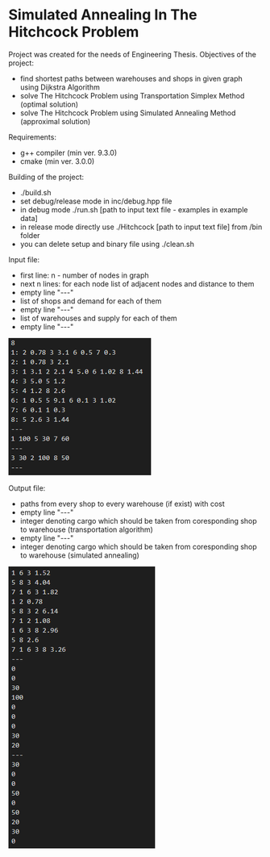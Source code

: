 # Simulated Annealing In The Hitchcock Problem

Project was created for the needs of Engineering Thesis.
Objectives of the project:
 - find shortest paths between warehouses and shops in given graph using Dijkstra Algorithm
 - solve The Hitchcock Problem using Transportation Simplex Method (optimal solution)
 - solve The Hitchcock Problem using Simulated Annealing Method (approximal solution)
 
 Requirements:
 - g++ compiler (min ver. 9.3.0)
 - cmake (min ver. 3.0.0)
 
 Building of the project:
 - ./build.sh
 - set debug/release mode in inc/debug.hpp file
 - in debug mode ./run.sh [path to input text file - examples in example data]
 - in release mode directly use ./Hitchcock [path to input text file] from /bin folder
 - you can delete setup and binary file using ./clean.sh
 
 Input file:
 - first line: n - number of nodes in graph
 - next n lines: for each node list of adjacent nodes and distance to them
 - empty line "---"
 - list of shops and demand for each of them
 - empty line "---"
 - list of warehouses and supply for each of them
 - empty line "---"
 
 ![alt text](https://github.com/Grzybiarz47/SimulatedAnnealingInTheHitchcockProblem/blob/master/example_data/image_input.png)
 
  Output file:
  - paths from every shop to every warehouse (if exist) with cost
  - empty line "---"
  - integer denoting cargo which should be taken from coresponding shop to warehouse (transportation algorithm)
  - empty line "---" 
  - integer denoting cargo which should be taken from coresponding shop to warehouse (simulated annealing)

 ![alt text](https://github.com/Grzybiarz47/SimulatedAnnealingInTheHitchcockProblem/blob/master/example_data/image_output.png)
